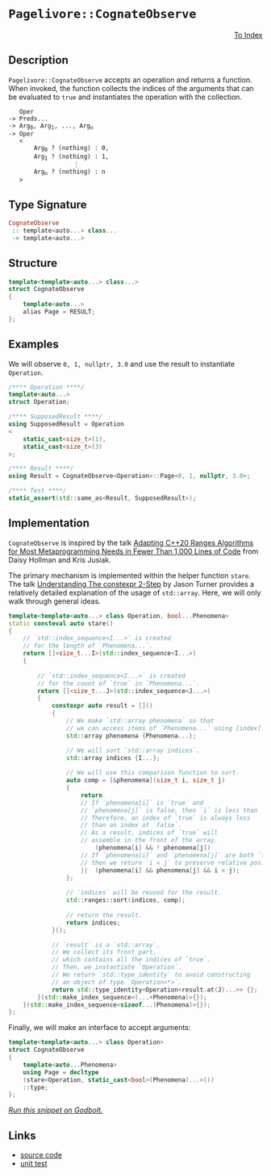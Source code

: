 <!-- Copyright 2024 Feng Mofan
SPDX-License-Identifier: Apache-2.0 -->

# `Pagelivore::CognateObserve`

<p style='text-align: right;'><a href="../../../facilities/metafunctions.md#pagelivore-cognate-observe">To Index</a></p>

## Description

`Pagelivore::CognateObserve` accepts an operation and returns a function.
When invoked, the function collects the indices of the arguments that can be evaluated to `true` and instantiates the operation with the collection.

<pre><code>   Oper
-> Preds...
-> Arg<sub>0</sub>, Arg<sub>1</sub>, ..., Arg<sub>n</sub>
-> Oper
   <
       Arg<sub>0</sub> ? (nothing) : 0,
       Arg<sub>1</sub> ? (nothing) : 1,
                  &vellip;
       Arg<sub>n</sub> ? (nothing) : n
   ></code></pre>

## Type Signature

```Haskell
CognateObserve
 :: template<auto...> class...
 -> template<auto...>
```

## Structure

```C++
template<template<auto...> class...>
struct CognateObserve
{
    template<auto...>
    alias Page = RESULT;
};
```

## Examples

We will observe `0, 1, nullptr, 3.0` and use the result to instantiate `Operation`.

```C++
/**** Operation ****/
template<auto...>
struct Operation;

/**** SupposedResult ****/
using SupposedResult = Operation
<
    static_cast<size_t>(1),
    static_cast<size_t>(3)
>;

/**** Result ****/
using Result = CognateObserve<Operation>::Page<0, 1, nullptr, 3.0>;

/**** Test ****/
static_assert(std::same_as<Result, SupposedResult>);
```

## Implementation

`CognateObserve` is inspired by the talk [Adapting C++20 Ranges Algorithms for Most Metaprogramming Needs in Fewer Than 1,000 Lines of Code](https://youtu.be/69PuizjrgBM?list=PLPqbaGB3rnNmIaWPvuu4U6LWt1XooNi-L) from Daisy Hollman and Kris Jusiak.

The primary mechanism is implemented within the helper function `stare`.
The talk [Understanding The constexpr 2-Step](https://youtu.be/_AefJX66io8?list=PLPqbaGB3rnNmIaWPvuu4U6LWt1XooNi-L) by Jason Turner provides a relatively detailed explanation of the usage of `std::array`. Here, we will only walk through general ideas.

```C++
template<template<auto...> class Operation, bool...Phenomena>
static consteval auto stare()
{
    // `std::index_sequence<I...>` is created
    // for the length of `Phenomena...`.
    return []<size_t...I>(std::index_sequence<I...>)
    {
        
        // `std::index_sequence<I...>` is created
        // for the count of `true` in `Phenomena...`.
        return []<size_t...J>(std::index_sequence<J...>)
        {
            constexpr auto result = []()
            {
                // We make `std::array phenomena` so that
                // we can access items of `Phenomena...` using [index].
                std::array phenomena {Phenomena...};

                // We will sort `std::array indices`.
                std::array indices {I...};
                
                // We will use this comparison function to sort.
                auto comp = [&phenomena](size_t i, size_t j)
                {
                    return
                    // If `phenomena[i]` is `true` and
                    // `phenomena[j]` is false, then `i` is less than `j`.
                    // Therefore, an index of `true` is always less
                    // than an index of `false`.
                    // As a result, indices of `true` will
                    // assemble in the front of the array.
                        (phenomena[i] && ! phenomena[j])
                    // If `phenomena[i]` and `phenomena[j]` are both `true`,
                    // then we return `i < j` to preserve relative positions.
                    ||  (phenomena[i] && phenomena[j] && i < j);
                };
                
                // `indices` will be reused for the result.
                std::ranges::sort(indices, comp);
                
                // return the result.
                return indices;
            }();

            // `result` is a `std::array`.
            // We collect its front part,
            // which contains all the indices of `true`.
            // Then, we instantiate `Operation`.
            // We return `std::type_identity` to avoid constructing
            // an object of type `Operation<*>`.
            return std::type_identity<Operation<result.at(J)...>> {};
        }(std::make_index_sequence<(...+Phenomena)>{});
    }(std::make_index_sequence<sizeof...(Phenomena)>{});
};
```

Finally, we will make an interface to accept arguments:

```C++
template<template<auto...> class Operation>
struct CognateObserve
{
    template<auto...Phenomena>
    using Page = decltype
    (stare<Operation, static_cast<bool>(Phenomena)...>())
    ::type;
};
```

[*Run this snippet on Godbolt.*](https://godbolt.org/#z:OYLghAFBqd5QCxAYwPYBMCmBRdBLAF1QCcAaPECAMzwBtMA7AQwFtMQByARg9KtQYEAysib0QXACx8BBAKoBnTAAUAHpwAMvAFYTStJg1DIApACYAQuYukl9ZATwDKjdAGFUtAK4sGIAKwAzKSuADJ4DJgAcj4ARpjEEhpcpAAOqAqETgwe3r4BwemZjgLhkTEs8YlcybaY9iUMQgRMxAS5Pn5BdQ3Zza0EZdFxCUkpCi1tHfndEwNDFVVjAJS2qF7EyOwcAPQAVAeHR8cnezsmGgCC%2B4cA1AAimKmujMh4mAq3R%2BdXN6f/xx%2BlwuwLMgQiyG8WFuJkCbi8jlohAAnrDsCDzOCGJCvNDYW5kBN0FgqGiMWCIVDMDC4WJgCRCAgWGSrpjKbjqfjWsQmKjAujWb8AcLASC/ntbgBJFipehsQRMRpfQ5A8UigFAsVHW5zYjU74ggiYGUGI34o0mxWYLkI1AAOgdaNukKYCk%2BAHlnjzGqRbrFUJ4HXblAhGKh5UwWZc5o5kM6BBNMAA3MS3Ji2nWTTAQZYYgDsViut2Ltx2OxhADYNESQCAIlhVAB9JQARy8r2tcMlQbJVdueE%2ByD1VvQIJLpfL/GItwIodu9CMs9uqColY0IbDEZ7VbtY5LeoIGwYMP8Vn893xmQAXphGwQg5K0RAa3WGA3m5g2x38d3Hfzc0WJYmAWe7jsWoFgWWa4vvWmBNq27bYp2bi/ru/ImH2A7OsORqjoBYETrcU4znOaBeIIy6rhhGgEMQ7bUf2x7URuDDhowTDbhou74WBB5HieZ4XnC163veDoAFJPjBb5wR%2BX5Ifi4k9v%2BEHjsBhaXARBFoAwiaqKk07pkQtx6goXi0AQNL3AJJjnjmqlaepDlaSWUEAOrUiwTAANaclWL7crytypKGrERgxCioCRirOS5hEAO7UqIx5MMgWxuv2FqfCua4sWxzCcbcXiZEYAmwaotn3NxmlxQRAXEDyyLBaF%2BVMDCBZ5Vujp5kJGmxS57nUvFdC0DqJCWdR9WNYx%2BDpdR1W1XVBDoLWgVNfWeDpe1FiocBvX9Y5PGLYRHm3MNtCjcV1KzlhaAyq0A4CER5EONkM5RZFbQLcdJZGVFd2pFZNlmBWIWbuxlXPngN53v2voibD2gATVP3bQdtV8cQDDo3FUGSlRVZg2FEOnnglUMVh1G0fRfaGHhKOo655bUUTrW2RY2jk5hnxUGISi%2BrOjBrmT3Pzh8nyzoYa6czuOMDeWAAqoZ6lOmC%2BlL5WUWu1PWqLYjxbynz0G6ctaVBkspcems5dRvO0Eo82mwRUHRmmJkfOZBC%2BhtW021WOsMedtBO5B5aukolT0IxJHUlQxCyFrgtpg1vLfYzWkQKz4Wk5VMIg%2BYFa3GAYDNeDzDs5z57I%2Bn454wTGhZyTFhk%2BeDF02ujfl6elcXrTep%2BqgS5U3RusaKQIe1%2BWgvHol7uHljws0m4twyxo73BaZCRJtSeqmng2/BRkWQJmnNfAW45/FpnLXZ83ucFwXpfE13HP3/nIP9kvK%2B5oEGnp3tsI/6MxDlBaiPsPiBxGn6HemArroCIiQGO7szIWVPsdF8PIjAfFrJ9AgEBwEKF9ADH%2BQDUYgPLJjY8SdTKezQYtShM1NoQN/jjPa9kWGCgZvLNcNCLIU0%2BG1Say1Vop1RLLI6ZtyynTQBdTADhMo83jhRVIAxx4SOduWeKCBNoIHjAqCIAiLpIIIVrYeNMuI4ygkrRgvpZ4GJaIIPAVo1yegSIqbIjt1Gh1uKdBhQiVogAIMiZ4jY8BYEcUEhixkmBJlQGEvREw6KvSMJYsOx5UCxG0HIyyOUgnPBcV6dxAh8R7F7BYrx44GEvjybeMJjBHCRLhK470Hi4S8PvIqCA4lljKXRPyNGPVAGxTYS%2BLyvlQkyXgp%2BRCWx8QQB7JYTq7Ef7ohAj1EhEERnCJAGM2pky5IzOQiJFcQYIBLOYCspy6yhmskGRw4EQo7geGAMwI07pYhKGIAfA0VwLSyitOaY0/yzS0ltL050BgMrNKKdjdCVxEleHkc815mB3mfO3vmUhM4gWmmQn9IM5zIxwoZsVCIwBbjKCYMATkgRrJYEhDUiCz4sz4mhT6TM7jkCNlEBMfE/pPBPkJT0v82AczVxLLWRl9yAHSseeqFUWo7jYFUKwWU%2BoFVyvlWcDErIKTYipEvHSWxUgEAUFGRVBxbhsrej8y4fzcU2iIL0kECL5HWuKbK642ohBeFSEUTA6AABKHsLLKgOECUlpUfV%2BoyAG4NKCJq0qtYUxoGI4QQRjJtblroCCXmhqJJ8XBVgZpaLGbNvLhL5rvE%2BQIyMySevFLceNnsw3aquJG8lzbQ2wmssiq0aKt7IXdbC7AtZKXUvxGPW4KRbgMHMrQE1ZBbiBDtBoetfVNW3AVh8SytrM1cvDgkPBL4FCsFvK6fEXava3Gjf6oNIbc0qV/hwVYtBOD%2BF4H4DgWhSCoE4BfSw1gxobC2HnQIPBSAEE0C%2B1Y3kAiSFXQADjMGYAAnKhrg/gNCIcQ1wPMeZpBvo4JIXgLAkhjy/T%2Bv9HBeAKBAGPKD36X2kDgLAGAiAQDrAIKkBE5BKAAzoAkKIZ7OCqEQxWAAtBWSQtxgBpWnQhswvAA2EAZCtFI/BBAiDEOwKQMhBCKBUOoJjpBdApHijyVInAeCvvfZ%2B6Dv7ODugRDxnJq4xOSek7J%2BTUg7RmFuBADwMpBPTkxEW3gjGtCrAgEgAT9AyAUAgHF0YwApBmD4HQI0xA6MQFiA52IERWjIms7wArzBiDIneVkhwJXSB3XlAQd0DBaDFZM1gWIXhgBuDEPbWrWAvJGHEG1vAepXrbzoyZuCciETbAgxEI0RGf1IliDyCrHgsAOdongMj3BeDb2IP6JQjwBvACREYaDqwqAGGAAoAAau8eKriv0Qc08IUQ4g9OvcM2oBzZn9CGGMNYaw%2Bg8AfPgKsVAJrsgTYk0SHtphAOWDMFR/bxA6l0cgKsOw2TsguDfNMPwKQwgRGGJUUYKQijHxyJ4ToehKeNAWCMaoPQccCH6FMGn%2BRxj1FZ00SYgwSeLHJ7YfnBO9C6gF%2BUJnEgsfrE2Lp2zHAP2kEo7wajtwPNSZk3JuMvn/MQFwKp0LYJwuQYu6sUMTAsCJBzKQODkgV2ocCARjQkgzCSCrBofwFZUP6E4CR0gZHwN2grFwCsiHUO4YrP4SQmGncVhVw56jtH6Nm6Y9F9jMXOMud44l5LxBhNsE4K0FgSY8wSbai6UqXBUN2i4Ku5T%2BAiBo/U/pt7OmJDSC%2B0oH7JndDpYs0wKzu3FfK9V45jgznuMIi1prrzVfyU17r6ugLQXUghbA2YZYEWLssdi%2BGdf8W%2BNJYPyFlABgjA15qBliyCQct5ZM2VortWn8Vaq9k2r9X6lNZaw59rnXusLoJsIN%2BsAchsf18BRtHBxsHMptkAZtat5t6gHNltVtkR1ttgf0tsdsIN9tDtMBjswCyVd8rsqU7sHsntatXttMPsu9ZBvtjMf1%2B9/tzsEcrBLAQcwdMdf0ocExOBYdlp4cgckcUcEgW9sFuDsdXpnAIBXAxcic3xGcydmd6dsh5C0gj4GdBdpdudeg2dRdOdCcWdpC%2Bd5htDlDxcDC8gjCJclClgi01gQMFc/cld7MTN1c58ZMF9p1a96814Dcm9EEwtt808osLdMArdRhbciMA8g9a9Xc8x/BUN8NAg3cPdY9E93DOAU8GNd9WMOMuNXNj989C9tgS8vMWAFAkw4wkwl9cUJhG8jcwk9BqD3tdM6CDMe9GCdAQBghB9h8bMXCx8k8nMc83MNcKiqiai6irQJhV9T94swNa0d90898UAFiEhiiNjEhqi/VGxajUNGx6iCBGxVBpMb8st798tCsKsX8bjKtMkP9ds6twwGsf9WsIDMAOsusetgDeBQDBtMD/iRsccYDJtVBpsjREDBBkCTNUCisMDNs0ccC9sEh8DCDBtiDVjSCbt7tMBHtnhnteBWiO9Pt6CujfteiWDAdEcbBlsMdbdIdGgJsdgaw2DrBkc1dUd0dwdjDGg8d3BDC9BicpcLCKdNC1ChTxTihsg7DhcpDGh2d2gpS%2BS%2Bh%2Bc5TmcJd1DbDzD7DZcnCZchi3CqNOAJiZNKjqjbgDi7RjiAtDdm8wNTdIsYNSBLdrdKBFdYiQA0M7RAhAh/AsNY8NANA/S8xw9MiTSaNbBU9nTlhYMQBJB/A7QMN8NgzENJAMMuBkMQYXDAhjS1dsjQiXSiMlMIyCyozYzVh9tMhnBJAgA%3D%3D)

## Links

- [source code](../../../../conceptrodon/descend/pagelivore/cognate_observe.hpp)
- [unit test](../../../../tests/unit/metafunctions/pagelivore/cognate_observe.test.hpp)
